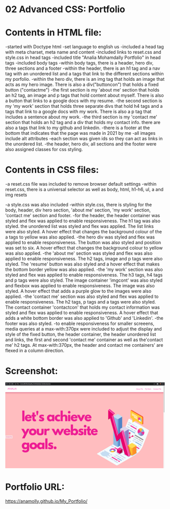 # 02 Advanced CSS: Portfolio


# Contents in HTML file:
-started with Doctype html
-set language to english us
-included a head tag with meta charset, meta name and content
-included links to reset.css and style.css in head tags
-included title "Analia Mohamdally Portfolio" in head tags
-included body tags
-within body tags, there is a header, hero div, three sections and a footer
-within the header, there is an h1 tag and a nav tag with an unordered list and a tags that link to the different sections within my porfolio. 
-within the hero div, there is an img tag that holds an image that acts as my hero image. There is also a div("buttoncon") that holds a fixed button ("contactme")
-the first section is my 'about me' section that holds an h2 tag, an image and p tags that hold content about myself. There is also a button that links to a google docs with my resume.
-the second section is my 'my work' section that holds three separate divs that hold h4 tags and a tags that link to a google docs with my work. There is also a p tag that includes a sentence about my work.
-the third section is my 'contact me' section that holds an h2 tag and a div that holds my contact info. there are also a tags that link to my github and linkedin.
-there is a footer at the bottom that indicates that the page was made in 2021 by me 
-all images include alt attributes
-each section was given ids so they can act as links in the unordered list. 
-the header, hero div, all sections and the footer were also assigned classes for css styling.


# Contents in CSS files:
-a reset.css file was included to remove browser default settings
-within reset.css, there is a universal selector as well as body, html, h1-h6, ul, a and img resets

-a style.css was also included
-within style.css, there is styling for the body, header, div hero section, 'about me' section, 'my work' section, 'contact me' section and footer.
-for the header, the header container was styled and flex was applied to enable responsiveness. The h1 tag was also styled. the unordered list was styled and flex was applied. The list links were also styled. A hover effect that changes the background colour of the a tags to yellow was also applied.
-the hero div was styled and flex was applied to enable responsiveness. The button was also styled and position was set to six. A hover effect that changes the background colour to yellow was also applied.
-the 'about me' section was styled and flex was also applied to enable responsiveness. The h2 tags, image and p tags were also styled. The 'resume' button was also styled and a hover effect that makes the bottom border yellow was also applied.
-the 'my work' section was also styled and flex was applied to enable responsiveness. The h3 tags, h4 tags and p tags were also styled. The image container 'imgcont' was also styled and flexbox was applied to enable responsiveness. The image was also styled. A hover effect that adds a purple glow to the images were also applied.
-the 'contact me' section was also styled and flex was applied to enable responsiveness. The h2 tags, p tags and a tags were also styled. The contact container 'contactcon' that holds my contact information was styled and flex was applied to enable responsiveness. A hover effect that adds a white bottom border was also applied to 'Github' and 'Linkedin'.
-the footer was also styled.
-to enable responsiveness for smaller screeens, media queries at a max-with:370px were included to adjust the display and style of the fixed button, the header container, the header unordered list and links, the first and second 'contact me' container as well as the'contact me' h2 tags. At max-with:370px, the header and contact me containers' are flexed in a column direction.

# Screenshot:
![](Screenshot.png)


# Portfolio URL:
https://anamolly.github.io/My_Portfolio/